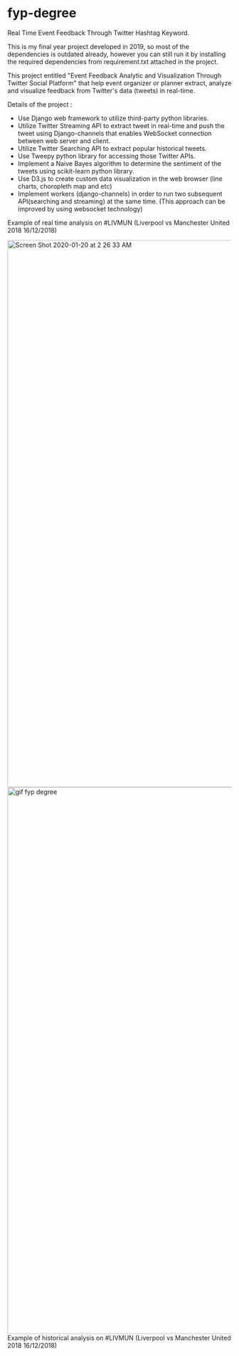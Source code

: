 # fyp-degree
Real Time Event Feedback Through Twitter Hashtag Keyword.

This is my final year project developed in 2019, so most of the dependencies is outdated already, however you can still run it by installing the required dependencies from requirement.txt attached in the project.

This project entitled "Event Feedback Analytic and Visualization Through Twitter Social Platform" that help event organizer or planner extract, analyze and visualize feedback from Twitter's data (tweets) in real-time.

Details of the project :
- Use Django web framework to utilize third-party python libraries.
- Utilize Twitter Streaming API to extract tweet in real-time and push the tweet using Django-channels that enables WebSocket connection between web server and client.
- Utilize Twitter Searching API to extract popular historical tweets.
- Use Tweepy python library for accessing those Twitter APIs.
- Implement a Naive Bayes algorithm to determine the sentiment of the tweets using scikit-learn python library.
- Use D3.js to create custom data visualization in the web browser (line charts, choropleth map and etc)
- Implement workers (django-channels) in order to run two subsequent API(searching and streaming) at the same time. (This approach can be improved by using websocket technology)


Example of real time analysis on #LIVMUN (Liverpool vs Manchester United 2018 16/12/2018)

<img width="1230" alt="Screen Shot 2020-01-20 at 2 26 33 AM" src="https://user-images.githubusercontent.com/55307820/216111512-16e328bb-9e3c-4559-b037-d9ba2bd94964.png">

<img width=1230 alt="gif fyp degree" src="https://user-images.githubusercontent.com/55307820/216255203-27e097f2-8d44-47f3-8721-0a601de8cd2a.gif">
<!-- ![fyp-gif](https://user-images.githubusercontent.com/55307820/216255203-27e097f2-8d44-47f3-8721-0a601de8cd2a.gif)
 -->
Example of historical analysis on #LIVMUN (Liverpool vs Manchester United 2018 16/12/2018)
